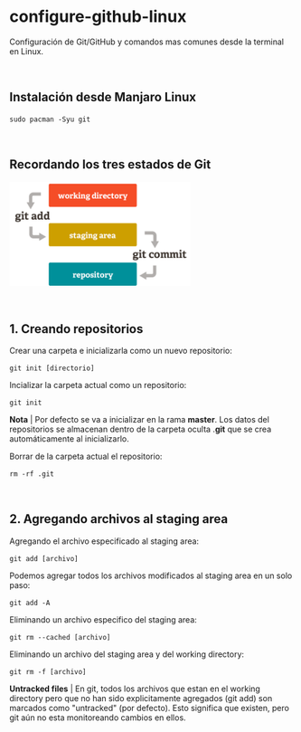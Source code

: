 # configure-github-linux
Configuración de Git/GitHub y comandos mas comunes desde la terminal en Linux.

<br><h2>Instalación desde Manjaro Linux</h2>

    sudo pacman -Syu git
        
<br><h2>Recordando los tres estados de Git</h2>

<img src="https://github.com/kabirna/configure-github-linux/raw/master/images/3estados.png" width="320px">


<br><h2>1. Creando repositorios</h2>

Crear una carpeta e inicializarla como un nuevo repositorio:

    git init [directorio]
    
Incializar la carpeta actual como un repositorio:

    git init
    
<b>Nota</b> | Por defecto se va a inicializar en la rama <b>master</b>. Los datos del repositorios se almacenan dentro de la carpeta oculta .<b>git</b> que se crea automáticamente al inicializarlo.

Borrar de la carpeta actual el repositorio:

    rm -rf .git
    
<br><h2>2. Agregando archivos al staging area</h2>    

Agregando el archivo especificado al staging area:

    git add [archivo]

Podemos agregar todos los archivos modificados al staging area en un solo paso:
    
    git add -A
    
Eliminando un archivo especifico del staging area:

    git rm --cached [archivo]
    
Eliminando un archivo del staging area y del working directory:

    git rm -f [archivo]

<b>Untracked files</b> | En git, todos los archivos que estan en el working directory pero que no han sido explicitamente agregados (git add) son marcados como "untracked" (por defecto). Esto significa que existen, pero git aún no esta monitoreando cambios en ellos.

